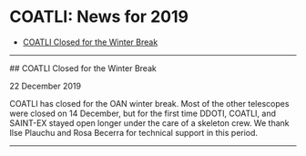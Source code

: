 # COATLI: News for 2019

* [COATLI Closed for the Winter Break](#20191222)

<hr/>

<a name="20191222"/>
## COATLI Closed for the Winter Break

22 December 2019

COATLI has closed for the OAN winter break. Most of the other
telescopes were closed on 14 December, but for the first time DDOTI,
COATLI, and SAINT-EX stayed open longer under the care of a skeleton
crew. We thank Ilse Plauchu and Rosa Becerra for technical support in
this period.

<hr/>
